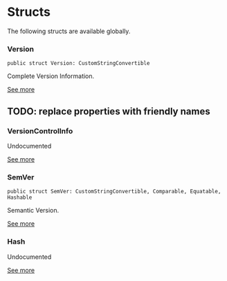 # Structs
<p>The following structs are available globally.</p>

### Version
<pre class="highlight"><code><span class="kd">public</span> <span class="kd">struct</span> <span class="kt">Version</span><span class="p">:</span> <span class="kt">CustomStringConvertible</span></code></pre>

<p>Complete Version Information.</p>

[See more](Structs/Version.md)
## TODO: replace properties with friendly names
### VersionControlInfo
<p>Undocumented</p>

[See more](Structs/VersionControlInfo.md)
### SemVer
<pre class="highlight"><code><span class="kd">public</span> <span class="kd">struct</span> <span class="kt">SemVer</span><span class="p">:</span> <span class="kt">CustomStringConvertible</span><span class="p">,</span> <span class="kt">Comparable</span><span class="p">,</span> <span class="kt">Equatable</span><span class="p">,</span> <span class="kt">Hashable</span></code></pre>

<p>Semantic Version.</p>

[See more](Structs/SemVer.md)
### Hash
<p>Undocumented</p>

[See more](Structs/Hash.md)

